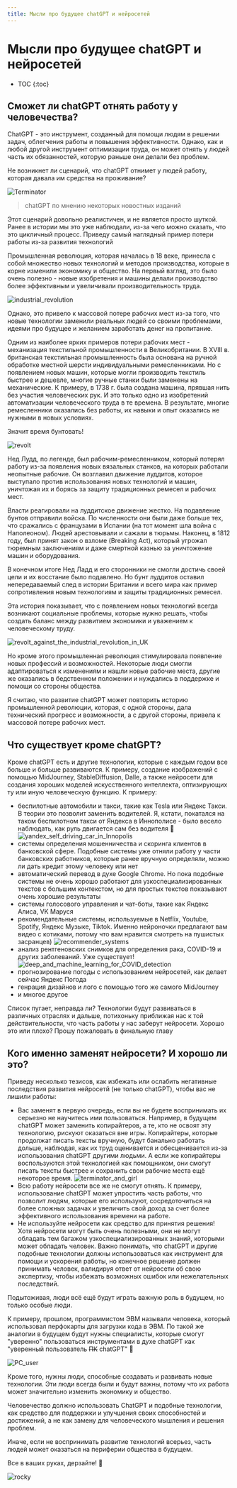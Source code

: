 ```yaml
---
title: Мысли про будущее chatGPT и нейросетей
---
```

# Мысли про будущее chatGPT и нейросетей

* TOC
{:toc}

## Сможет ли chatGPT отнять работу у человечества?

ChatGPT - это инструмент, созданный для помощи людям в решении задач, облегчения работы и повышения эффективности. Однако, как и любой другой инструмент оптимизации труда, он может отнять у людей часть их обязанностей, которую раньше они делали без проблем.

Не возникнет ли сценарий, что chatGPT отнимет у людей работу, которая давала им средства на проживание?

![Terminator](/chatgpt_manual/images/future_of_chatGPT/Terminator.jpg)

> chatGPT по мнению некоторых новостных изданий

Этот сценарий довольно реалистичен, и не является просто шуткой. Ранее в истории мы это уже наблюдали, из-за чего можно сказать, что это цикличный процесс. Приведу самый наглядный пример потери работы из-за развития технологий

Промышленная революция, которая началась в 18 веке, принесла с собой множество новых технологий и методов производства, которые в корне изменили экономику и общество. На первый взгляд, это было очень полезно - новые изобретения и машины делали производство более эффективным и увеличивали производительность труда. 

![industrial_revolution](/chatgpt_manual/images/future_of_chatGPT/industrial_revolution.jpg)

Однако, это привело к массовой потере рабочих мест из-за того, что новые технологии заменили реальных людей со своими проблемами, идеями про будущее и желанием заработать денег на пропитание.

Одним из наиболее ярких примеров потери рабочих мест - механизация текстильной промышленности в Великобритании. В XVIII в. британская текстильная промышленность была основана на ручной обработке местной шерсти индивидуальными ремесленниками. Но с появлением новых машин, которые могли производить текстиль быстрее и дешевле, многие ручные станки были заменены на механические. К примеру, в 1738 г. была создана машина, прявшая нить без участия человеческих рук. И это только одно из изобретений автоматизации человеческого труда в те времена. В результате, многие ремесленники оказались без работы, их навыки и опыт оказались не нужными в новых условиях.

Значит время бунтовать!

![revolt](/chatgpt_manual/images/future_of_chatGPT/revolt.jpg)

Нед Лудд, по легенде, был рабочим-ремесленником, который потерял работу из-за появления новых вязальных станков, на которых работали неопытные рабочие. Он возглавил движение луддитов, которое выступало против использования новых технологий и машин, уничтожая их и борясь за защиту традиционных ремесел и рабочих мест.

Власти реагировали на луддитское движение жестко. На подавление бунтов отправили войска. По численности они были даже больше тех, что сражались с французами в Испании (на тот момент шла война с Наполеоном). Людей арестовывали и сажали в тюрьмы. Наконец, в 1812 году, был принят закон о взломе (Breaking Act), который угрожал тюремным заключениям и даже смертной казнью за уничтожение машин и оборудования.

В конечном итоге Нед Ладд и его сторонники не смогли достичь своей цели и их восстание было подавлено. Но бунт луддитов оставил непередаваемый след в истории Британии и всего мира как пример сопротивления новым технологиям и защиты традиционных ремесел. 

Эта история показывает, что с появлением новых технологий всегда возникают социальные проблемы, которые нужно решать, чтобы создать баланс между развитием экономики и уважением к человеческому труду. 

![revolt_against_the_industrial_revolution_in_UK](/chatgpt_manual/images/future_of_chatGPT/revolt_against_the_industrial_revolution_in_UK.jpg)

Но кроме этого промышленная революция стимулировала появление новых профессий и возможностей. Некоторые люди смогли адаптироваться к изменениям и нашли новые рабочие места, другие же оказались в бедственном положении и нуждались в поддержке и помощи со стороны общества.

Я считаю, что развитие chatGPT может повторить историю промышленной революции, которая, с одной стороны, дала технический прогресс и возможности, а с другой стороны, привела к массовой потере рабочих мест.

## Что существует кроме chatGPT?

Кроме chatGPT есть и другие технологии, которые с каждым годом все больше и больше развиваются. К примеру, создание изображений с помощью MidJourney, StableDiffusion, Dalle, а также нейросети для создания хороших моделей искусственного интеллекта, оптизирующих ту или иную человеческую функцию. К примеру:

- беспилотные автомобили и такси, такие как Tesla или Яндекс Такси. В теории это позволит заменить водителей. Я, кстати, покатался на таком беспилотном такси от Яндекса в Иннополисе - было весело наблюдать, как руль двигается сам без водителя 🤣
  ![yandex_self_driving_car_in_Innopolis](/chatgpt_manual/images/future_of_chatGPT/yandex_self_driving_car_in_Innopolis.jpg)
- системы определения мошенничества и скоринга клиентов в банковской сфере. Подобные системы уже отняли работу у части банковских работников, которые ранее вручную определяли, можно ли дать кредит этому человеку или нет
- автоматический перевод в духе Google Chrome. Но пока подобные системы не очень хорошо работают для узкоспециализированных текстов с большим контекстом, но для простых текстов показывают очень хорошие результаты
- системы голосового управления и чат-боты, такие как Яндекс Алиса, VK Маруся
- рекомендательные системы, используемые в Netflix, Youtube, Spotify, Яндекс Музыке, Tiktok. Именно нейроночки предлагают вам видео с котиками, потому что вам нравится смотреть на пушистых засранцев)
  ![recommender_systems](/chatgpt_manual/images/future_of_chatGPT/recommender_systems.jpg)
- анализ рентгеновских снимков для определения рака, COVID-19 и других заболеваний. Уже существует!
  ![deep_and_machine_learning_for_COVID_detection](/chatgpt_manual/images/future_of_chatGPT/deep_and_machine_learning_for_COVID_detection.png)
- прогнозирование погоды с использованием нейросетей, как делает сейчас Яндекс Погода
- генрация дизайнов и лого с помощью того же самого MidJourney
- и многое другое

Список пугает, неправда ли? Технологии будут развиваться в различных отраслях и дальше, потихоньку приближая нас к той действительности, что часть работы у нас заберут нейросети. Хорошо это или плохо? Прошу пожаловать в финальную главу

## Кого именно заменят нейросети? И хорошо ли это?

Приведу несколько тезисов, как избежать или ослабить негативные последствия развития нейросетй (не только chatGPT), чтобы вас не лишили работы:

- Вас заменят в первую очередь, если вы не будете воспринимать их серьезно не научитесь ими пользоваться. Например, в будущем chatGPT может заменить копирайтеров, а те, кто не освоят эту технологию, рискуют оказаться вне игры. Копирайтеры, которые продолжат писать тексты вручную, будут банально работать дольше, наблюдая, как их труд оценивается и обесценивается из-за использования chatGPT другими людьми. А если же копирайтеры воспользуются этой технологией как помощником, они смогут писать тексты быстрее и сохранить свои рабочие места ещё некоторое время.
  ![terminator_and_girl](/chatgpt_manual/images/future_of_chatGPT/terminator_and_girl.jpeg)
- Всю работу нейросети все же не смогут отнять. К примеру, использование chatGPT может упростить часть работы, что позволит людям, которые его используют, сосредоточиться на более сложных задачах и увеличить свой доход за счет более эффективного использования времени на работе.
- Не используйте нейросети как средство для принятия решения! Хотя нейросети могут быть очень полезными, они не могут обладать тем багажом узкоспециализированных знаний, которыми может обладать человек. Важно понимать, что chatGPT и другие подобные технологии должны использоваться как инструмент для помощи и ускорения работы, но конечное решение должен принимать человек, валидируя ответ от нейросети об свою экспертизу, чтобы избежать возможных ошибок или нежелательных последствий. 

Подытоживая, люди всё ещё будут играть важную роль в будущем, но только особые люди. 

К примеру, прошлом, программистом ЭВМ называли человека, который использовал перфокарты для загрузки кода в ЭВМ. По такой же аналогии в будущем будут нужны специалисты, которые смогут "уверенно" пользоваться инструментами в духе chatGPT как "уверенный пользователь ~~ПК~~ chatGPT" 🤣

![PC_user](/chatgpt_manual/images/future_of_chatGPT/PC_user.jpg)

Кроме того, нужны люди, способные создавать и развивать новые технологии. Эти люди всегда были и будут важны, потому что их работа может значительно изменить экономику и общество.

Человечество должно использовать ChatGPT и подобные технологии, как средство для поддержки и улучшения своих способностей и достижений, а не как замену для человеческого мышления и решения проблем.

Иначе, если не воспринимать развитие технологий всерьез, часть людей может оказаться на периферии общества в будущем.

Все в ваших руках, дерзайте! 💪

![rocky](/chatgpt_manual/images/future_of_chatGPT/rocky.jpg)